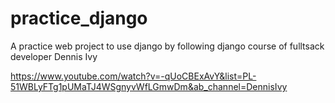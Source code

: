 # practice_django
A practice web project to use django by following django course of fulltsack developer Dennis Ivy

https://www.youtube.com/watch?v=-qUoCBExAvY&list=PL-51WBLyFTg1pUMaTJ4WSgnyvWfLGmwDm&ab_channel=DennisIvy
